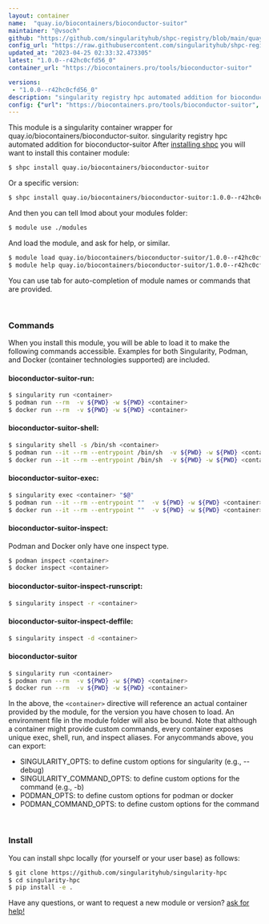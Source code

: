 ```yaml
---
layout: container
name:  "quay.io/biocontainers/bioconductor-suitor"
maintainer: "@vsoch"
github: "https://github.com/singularityhub/shpc-registry/blob/main/quay.io/biocontainers/bioconductor-suitor/container.yaml"
config_url: "https://raw.githubusercontent.com/singularityhub/shpc-registry/main/quay.io/biocontainers/bioconductor-suitor/container.yaml"
updated_at: "2023-04-25 02:33:32.473305"
latest: "1.0.0--r42hc0cfd56_0"
container_url: "https://biocontainers.pro/tools/bioconductor-suitor"

versions:
 - "1.0.0--r42hc0cfd56_0"
description: "singularity registry hpc automated addition for bioconductor-suitor"
config: {"url": "https://biocontainers.pro/tools/bioconductor-suitor", "maintainer": "@vsoch", "description": "singularity registry hpc automated addition for bioconductor-suitor", "latest": {"1.0.0--r42hc0cfd56_0": "sha256:b8d19ddab0fc6efcbc7448b1aeed741b58d14e0ece91ac61fa09267dc74f0ebb"}, "tags": {"1.0.0--r42hc0cfd56_0": "sha256:b8d19ddab0fc6efcbc7448b1aeed741b58d14e0ece91ac61fa09267dc74f0ebb"}, "docker": "quay.io/biocontainers/bioconductor-suitor"}
---
```


This module is a singularity container wrapper for quay.io/biocontainers/bioconductor-suitor.
singularity registry hpc automated addition for bioconductor-suitor
After [installing shpc](#install) you will want to install this container module:


```bash
$ shpc install quay.io/biocontainers/bioconductor-suitor
```

Or a specific version:

```bash
$ shpc install quay.io/biocontainers/bioconductor-suitor:1.0.0--r42hc0cfd56_0
```

And then you can tell lmod about your modules folder:

```bash
$ module use ./modules
```

And load the module, and ask for help, or similar.

```bash
$ module load quay.io/biocontainers/bioconductor-suitor/1.0.0--r42hc0cfd56_0
$ module help quay.io/biocontainers/bioconductor-suitor/1.0.0--r42hc0cfd56_0
```

You can use tab for auto-completion of module names or commands that are provided.

<br>

### Commands

When you install this module, you will be able to load it to make the following commands accessible.
Examples for both Singularity, Podman, and Docker (container technologies supported) are included.

#### bioconductor-suitor-run:

```bash
$ singularity run <container>
$ podman run --rm  -v ${PWD} -w ${PWD} <container>
$ docker run --rm  -v ${PWD} -w ${PWD} <container>
```

#### bioconductor-suitor-shell:

```bash
$ singularity shell -s /bin/sh <container>
$ podman run --it --rm --entrypoint /bin/sh  -v ${PWD} -w ${PWD} <container>
$ docker run --it --rm --entrypoint /bin/sh  -v ${PWD} -w ${PWD} <container>
```

#### bioconductor-suitor-exec:

```bash
$ singularity exec <container> "$@"
$ podman run --it --rm --entrypoint ""  -v ${PWD} -w ${PWD} <container> "$@"
$ docker run --it --rm --entrypoint ""  -v ${PWD} -w ${PWD} <container> "$@"
```

#### bioconductor-suitor-inspect:

Podman and Docker only have one inspect type.

```bash
$ podman inspect <container>
$ docker inspect <container>
```

#### bioconductor-suitor-inspect-runscript:

```bash
$ singularity inspect -r <container>
```

#### bioconductor-suitor-inspect-deffile:

```bash
$ singularity inspect -d <container>
```



#### bioconductor-suitor

```bash
$ singularity run <container>
$ podman run --rm  -v ${PWD} -w ${PWD} <container>
$ docker run --rm  -v ${PWD} -w ${PWD} <container>
```


In the above, the `<container>` directive will reference an actual container provided
by the module, for the version you have chosen to load. An environment file in the
module folder will also be bound. Note that although a container
might provide custom commands, every container exposes unique exec, shell, run, and
inspect aliases. For anycommands above, you can export:

 - SINGULARITY_OPTS: to define custom options for singularity (e.g., --debug)
 - SINGULARITY_COMMAND_OPTS: to define custom options for the command (e.g., -b)
 - PODMAN_OPTS: to define custom options for podman or docker
 - PODMAN_COMMAND_OPTS: to define custom options for the command

<br>

### Install

You can install shpc locally (for yourself or your user base) as follows:

```bash
$ git clone https://github.com/singularityhub/singularity-hpc
$ cd singularity-hpc
$ pip install -e .
```

Have any questions, or want to request a new module or version? [ask for help!](https://github.com/singularityhub/singularity-hpc/issues)